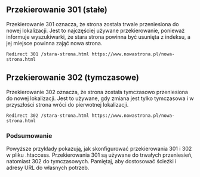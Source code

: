 ## Przekierowanie 301 (stałe)
Przekierowanie 301 oznacza, że strona została trwale przeniesiona do nowej lokalizacji. Jest to najczęściej używane przekierowanie, ponieważ informuje wyszukiwarki, że stara strona powinna być usunięta z indeksu, a jej miejsce powinna zająć nowa strona.
```
Redirect 301 /stara-strona.html https://www.nowastrona.pl/nowa-strona.html
```
## Przekierowanie 302 (tymczasowe)
Przekierowanie 302 oznacza, że strona została tymczasowo przeniesiona do nowej lokalizacji. Jest to używane, gdy zmiana jest tylko tymczasowa i w przyszłości strona wróci do pierwotnej lokalizacji.
```
Redirect 302 /stara-strona.html https://www.nowastrona.pl/nowa-strona.html
```
### Podsumowanie
Powyższe przykłady pokazują, jak skonfigurować przekierowania 301 i 302 w pliku .htaccess. Przekierowania 301 są używane do trwałych przeniesień, natomiast 302 do tymczasowych. Pamiętaj, aby dostosować ścieżki i adresy URL do własnych potrzeb.